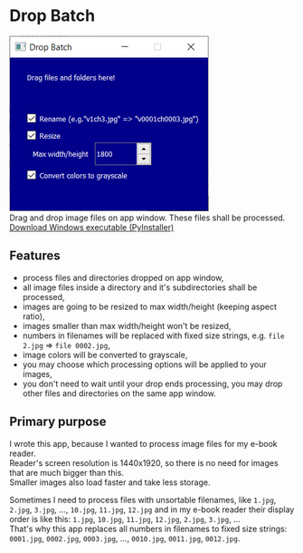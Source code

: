 # Drop Batch
![App Window](README_files/AppScreenshot.png)  
Drag and drop image files on app window. These files shall be processed.
[Download Windows executable (PyInstaller)](https://github.com/JasonSpine/DropBatch/releases/download/v1.0/DropBatch.zip)
## Features
* process files and directories dropped on app window,
* all image files inside a directory and it's subdirectories shall be processed,
* images are going to be resized to max width/height (keeping aspect ratio),
* images smaller than max width/height won't be resized,
* numbers in filenames will be replaced with fixed size strings, e.g. ``file 2.jpg`` => ``file 0002.jpg``,
* image colors will be converted to grayscale,
* you may choose which processing options will be applied to your images,
* you don't need to wait until your drop ends processing, you may drop other files and directories on the same app window.

## Primary purpose
I wrote this app, because I wanted to process image files for my e-book reader.  
Reader's screen resolution is 1440x1920, so there is no need for images that are much bigger than this.  
Smaller images also load faster and take less storage.  
  
Sometimes I need to process files with unsortable filenames, like ``1.jpg``, ``2.jpg``, ``3.jpg``, ..., ``10.jpg``, ``11.jpg``, ``12.jpg`` and in my e-book reader their display order is like this: ``1.jpg``, ``10.jpg``, ``11.jpg``, ``12.jpg``, ``2.jpg``, ``3.jpg``, ...  
That's why this app replaces all numbers in filenames to fixed size strings: ``0001.jpg``, ``0002.jpg``, ``0003.jpg``, ..., ``0010.jpg``, ``0011.jpg``, ``0012.jpg``.
